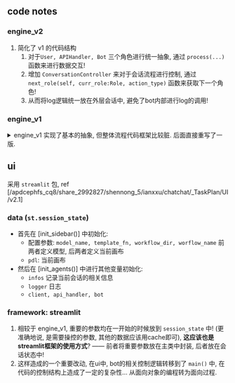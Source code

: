 ## code notes

### engine_v2

1. 简化了 v1 的代码结构
    1. 对于`User, APIHandler, Bot` 三个角色进行统一抽象, 通过 `process(...)` 函数来进行数据交互!
    2. 增加 `ConversationController` 来对于会话流程进行控制, 通过 `next_role(self, curr_role:Role, action_type)` 函数来获取下一个角色! 
    3. 从而将log逻辑统一放在外层会话中, 避免了bot内部进行log的调用! 


### engine_v1
<details>
<summary>engine_v1 实现了基本的抽象, 但整体流程代码框架比较脏. 后面直接重写了一版. </summary>

1. 从角色定义的角度, 定义了 `User, APIHandler, Bot` 三个角色, 分别以一定的数据需求来进行交互;
    1. 不同于 @ian 的面向过程的prompt处理 (见 ui 部分), 将整体控制逻辑整合在bot的处理流程中 —— 这样就需要将 logger, api_handler 放在bot类内部; 另外注意还有外部控制逻辑, 外部的conversation控制流程和bot内部的调用逻辑都需要进行log. 
2. 在数据层面, 定义 `Role, Message, Conversation`; 会话记录在交互过程中得以维护;
3. 具体来说, 
    1. APIHandler 根据需求实现了不同的版本; 
4. 关于日志系统, 简单将重要信息和LLM调用的详细信息分为两部分进行存储! 

```python
# see [engine_v1/datamodel]
class BaseUser:
    def generate(self, conversation:Conversation) -> Message:
        """ 根据当前的会话进度, 生成下一轮query """
class BaseAPIHandler:
    def process_query(self, conversation:Conversation, api_name: str, api_params: Dict) -> str:
        """ 给定上下文和当前的API请求, 返回API的响应 """
class BaseBot:
    api_handler: BaseAPIHandler = None      # 用于处理API请求
    def process(self, conversation:Conversation) -> str:
        """ 处理当前轮query """
```
</details>

## ui
采用 `streamlit` 包, ref [/apdcephfs_cq8/share_2992827/shennong_5/ianxxu/chatchat/_TaskPlan/UI/v2.1]

### data (`st.session_state`)

- 首先在 [init_sidebar()] 中初始化:
    - 配置参数: `model_name, template_fn, workflow_dir, worflow_name` 前两者定义模型, 后两者定义当前画布
    - `pdl`: 当前画布
- 然后在 [init_agents()] 中进行其他变量初始化:
    - `infos` 记录当前会话的相关信息
    - `logger` 日志
    - `client, api_handler, bot` 

### framework: streamlit

1. 相较于 engine_v1, 重要的参数均在一开始的时候放到 `session_state` 中! (更准确地说, 是需要操控的参数, 其他的数据应该用cache即可), **这应该也是streamlit框架的使用方式**? —— 前者将重要参数放在主类中封装, 后者放在会话状态中! 
2. 这样造成的一个重要改动, 在ui中, bot的相关控制逻辑转移到了 `main()` 中, 在代码的控制结构上造成了一定的复杂性... 从面向对象的编程转为面向过程. 

